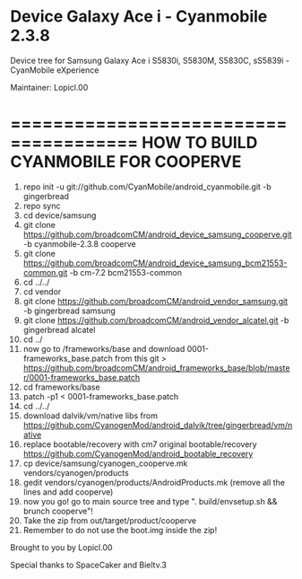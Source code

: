 Device Galaxy Ace i - Cyanmobile 2.3.8
======================================

Device tree for Samsung Galaxy Ace i S5830i, S5830M, S5830C, sS5839i - CyanMobile eXperience

Maintainer: Lopicl.00

======================================
HOW TO BUILD CYANMOBILE FOR COOPERVE
======================================

1. repo init -u git://github.com/CyanMobile/android_cyanmobile.git -b gingerbread
2. repo sync
3. cd device/samsung
4. git clone https://github.com/broadcomCM/android_device_samsung_cooperve.git -b cyanmobile-2.3.8 cooperve
5. git clone https://github.com/broadcomCM/android_device_samsung_bcm21553-common.git -b cm-7.2 bcm21553-common
6. cd ../../
7. cd vendor
8. git clone https://github.com/broadcomCM/android_vendor_samsung.git -b gingerbread samsung
9. git clone https://github.com/broadcomCM/android_vendor_alcatel.git -b gingerbread alcatel
10. cd ../
11. now go to /frameworks/base and download 0001-frameworks_base.patch from this git > https://github.com/broadcomCM/android_frameworks_base/blob/master/0001-frameworks_base.patch
12. cd frameworks/base
13. patch -p1 < 0001-frameworks_base.patch
14. cd ../../
15. download dalvik/vm/native libs from https://github.com/CyanogenMod/android_dalvik/tree/gingerbread/vm/native
16. replace bootable/recovery with cm7 original bootable/recovery https://github.com/CyanogenMod/android_bootable_recovery
17. cp device/samsung/cyanogen_cooperve.mk vendors/cyanogen/products
18. gedit vendors/cyanogen/products/AndroidProducts.mk (remove all the lines and add cooperve)
18. now you go! go to main source tree and type ". build/envsetup.sh && brunch cooperve"!
19. Take the zip from out/target/product/cooperve
20. Remember to do not use the boot.img inside the zip!

Brought to you by Lopicl.00

Special thanks to SpaceCaker and Bieltv.3
